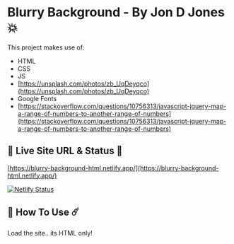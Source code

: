 # Blurry Background - By Jon D Jones 💥

This project makes use of:

- HTML
- CSS
- JS
- [https://unsplash.com/photos/zb_UqDeyqco](https://unsplash.com/photos/zb_UqDeyqco)
- Google Fonts
- [https://stackoverflow.com/questions/10756313/javascript-jquery-map-a-range-of-numbers-to-another-range-of-numbers](https://stackoverflow.com/questions/10756313/javascript-jquery-map-a-range-of-numbers-to-another-range-of-numbers)
## 👻 Live Site URL & Status 👺

[https://blurry-background-html.netlify.app/](https://blurry-background-html.netlify.app/)

[![Netlify Status](https://api.netlify.com/api/v1/badges/a148f33d-1797-412e-b2a2-3c3de8674cbd/deploy-status)](https://app.netlify.com/sites/blurry-background-html/deploys)

## 👾 How To Use ☄️

Load the site.. its HTML only!
